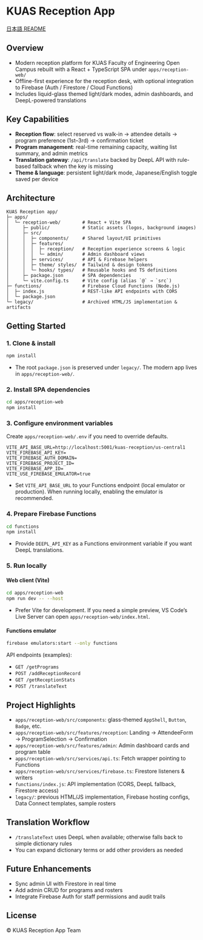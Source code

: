 # KUAS Reception App

[日本語 README](README.md)

## Overview
- Modern reception platform for KUAS Faculty of Engineering Open Campus rebuilt with a React + TypeScript SPA under `apps/reception-web/`
- Offline-first experience for the reception desk, with optional integration to Firebase (Auth / Firestore / Cloud Functions)
- Includes liquid-glass themed light/dark modes, admin dashboards, and DeepL-powered translations

## Key Capabilities
- **Reception flow**: select reserved vs walk-in → attendee details → program preference (1st–3rd) → confirmation ticket
- **Program management**: real-time remaining capacity, waiting list summary, and admin metrics
- **Translation gateway**: `/api/translate` backed by DeepL API with rule-based fallback when the key is missing
- **Theme & language**: persistent light/dark mode, Japanese/English toggle saved per device

## Architecture
```
KUAS Reception app/
├─ apps/
│  └─ reception-web/        # React + Vite SPA
│     ├─ public/            # Static assets (logos, background images)
│     ├─ src/
│     │  ├─ components/     # Shared layout/UI primitives
│     │  ├─ features/
│     │  │  ├─ reception/   # Reception experience screens & logic
│     │  │  └─ admin/       # Admin dashboard views
│     │  ├─ services/       # API & Firebase helpers
│     │  ├─ theme/ styles/  # Tailwind & design tokens
│     │  └─ hooks/ types/   # Reusable hooks and TS definitions
│     ├─ package.json       # SPA dependencies
│     └─ vite.config.ts     # Vite config (alias `@` → `src`)
├─ functions/               # Firebase Cloud Functions (Node.js)
│  ├─ index.js              # REST-like API endpoints with CORS
│  └─ package.json
└─ legacy/                  # Archived HTML/JS implementation & artifacts
```

## Getting Started
### 1. Clone & install
```bash
npm install
```
- The root `package.json` is preserved under `legacy/`. The modern app lives in `apps/reception-web/`.

### 2. Install SPA dependencies
```bash
cd apps/reception-web
npm install
```

### 3. Configure environment variables
Create `apps/reception-web/.env` if you need to override defaults.
```
VITE_API_BASE_URL=http://localhost:5001/kuas-reception/us-central1
VITE_FIREBASE_API_KEY=
VITE_FIREBASE_AUTH_DOMAIN=
VITE_FIREBASE_PROJECT_ID=
VITE_FIREBASE_APP_ID=
VITE_USE_FIREBASE_EMULATOR=true
```
- Set `VITE_API_BASE_URL` to your Functions endpoint (local emulator or production). When running locally, enabling the emulator is recommended.

### 4. Prepare Firebase Functions
```bash
cd functions
npm install
```
- Provide `DEEPL_API_KEY` as a Functions environment variable if you want DeepL translations.

### 5. Run locally
#### Web client (Vite)
```bash
cd apps/reception-web
npm run dev -- --host
```
- Prefer Vite for development. If you need a simple preview, VS Code’s Live Server can open `apps/reception-web/index.html`.

#### Functions emulator
```bash
firebase emulators:start --only functions
```
API endpoints (examples):
- `GET /getPrograms`
- `POST /addReceptionRecord`
- `GET /getReceptionStats`
- `POST /translateText`

## Project Highlights
- `apps/reception-web/src/components`: glass-themed `AppShell`, `Button`, `Badge`, etc.
- `apps/reception-web/src/features/reception`: Landing → AttendeeForm → ProgramSelection → Confirmation
- `apps/reception-web/src/features/admin`: Admin dashboard cards and program table
- `apps/reception-web/src/services/api.ts`: Fetch wrapper pointing to Functions
- `apps/reception-web/src/services/firebase.ts`: Firestore listeners & writers
- `functions/index.js`: API implementation (CORS, DeepL fallback, Firestore access)
- `legacy/`: previous HTML/JS implementation, Firebase hosting configs, Data Connect templates, sample rosters

## Translation Workflow
- `/translateText` uses DeepL when available; otherwise falls back to simple dictionary rules
- You can expand dictionary terms or add other providers as needed

## Future Enhancements
- Sync admin UI with Firestore in real time
- Add admin CRUD for programs and rosters
- Integrate Firebase Auth for staff permissions and audit trails

## License
© KUAS Reception App Team

